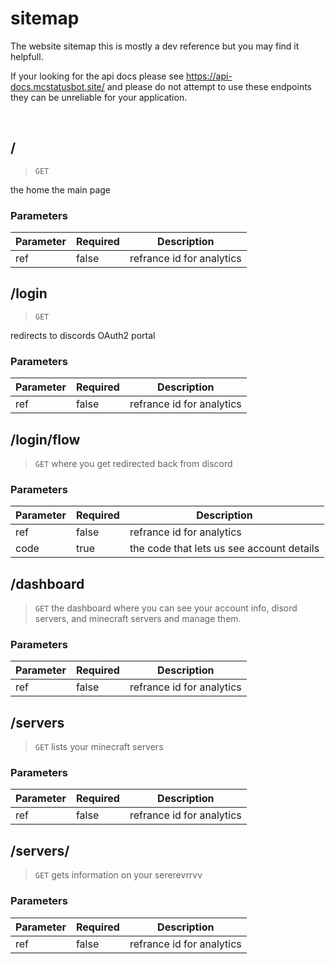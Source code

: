 # sitemap

The website sitemap this is mostly a dev reference but you may find it helpfull.

If your looking for the api docs please see https://api-docs.mcstatusbot.site/ and please do not attempt to use these endpoints they can be unreliable for your application.

<br>

## / 
> `GET`

the home the main page

### Parameters

Parameter | Required | Description
--------- | --------- | -----------
ref | false | refrance id for analytics



## /login
> `GET`

redirects to discords OAuth2 portal

### Parameters

Parameter | Required | Description
--------- | --------- | -----------
ref | false | refrance id for analytics



## /login/flow
> `GET`
where you get redirected back from discord

### Parameters

Parameter | Required | Description
--------- | --------- | -----------
ref | false | refrance id for analytics
code | true | the code that lets us see account details


## /dashboard
> `GET`
the dashboard where you can see your account info, disord servers, and minecraft servers and manage them.

### Parameters

Parameter | Required | Description
--------- | --------- | -----------
ref | false | refrance id for analytics



## /servers
> `GET`
lists your minecraft servers

### Parameters

Parameter | Required | Description
--------- | --------- | -----------
ref | false | refrance id for analytics

## /servers/<server id>
> `GET`
gets information on your sererevrrvv

### Parameters

Parameter | Required | Description
--------- | --------- | -----------
ref | false | refrance id for analytics